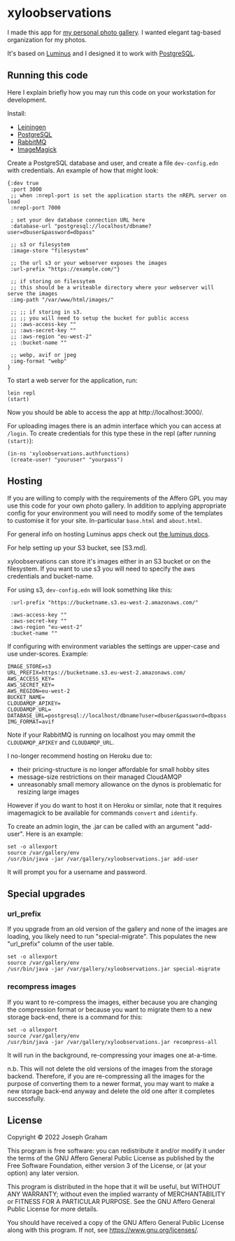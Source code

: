 # xyloobservations

I made this app for [my personal photo gallery](https://gallery.xylon.me.uk/). I wanted elegant tag-based organization for my photos.

It's based on [Luminus](https://luminusweb.com/) and I designed it to work with [PostgreSQL](https://www.postgresql.org/).

## Running this code

Here I explain briefly how you may run this code on your workstation for development.

Install:
- [Leiningen](https://codeberg.org/leiningen/leiningen)
- [PostgreSQL](https://medium.com/coding-blocks/creating-user-database-and-adding-access-on-postgresql-8bfcd2f4a91e)
- [RabbitMQ](https://www.rabbitmq.com/download.html)
- [ImageMagick](https://imagemagick.org/script/download.php)

Create a PostgreSQL database and user, and create a file `dev-config.edn` with credentials. An example of how that might look:
```
{:dev true
 :port 3000
 ;; when :nrepl-port is set the application starts the nREPL server on load
 :nrepl-port 7000
 
 ; set your dev database connection URL here
 :database-url "postgresql://localhost/dbname?user=dbuser&password=dbpass"

 ;; s3 or filesystem
 :image-store "filesystem"

 ;; the url s3 or your webserver exposes the images
 :url-prefix "https://example.com/"}

 ;; if storing on filessytem
 ;; this should be a writeable directory where your webserver will serve the images
 :img-path "/var/www/html/images/"

 ;; ;; if storing in s3.
 ;; ;; you will need to setup the bucket for public access
 ;; :aws-access-key ""
 ;; :aws-secret-key ""
 ;; :aws-region "eu-west-2"
 ;; :bucket-name ""

 ;; webp, avif or jpeg
 :img-format "webp"
}
```

To start a web server for the application, run:
```
lein repl
(start)
```

Now you should be able to access the app at http://localhost:3000/.

For uploading images there is an admin interface which you can access at `/login`. To create credentials for this type these in the repl (after running `(start)`):
```
(in-ns 'xyloobservations.authfunctions)
 (create-user! "youruser" "yourpass")
```

## Hosting

If you are willing to comply with the requirements of the Affero GPL you may use this code for your own photo gallery. In addition to applying appropriate config for your environment you will need to modify some of the templates to customise it for your site. In-particular `base.html` and `about.html`.

For general info on hosting Luminus apps check out [the luminus docs](https://luminusweb.com/docs/deployment.html).

For help setting up your S3 bucket, see [S3.md].

xyloobservations can store it's images either in an S3 bucket or on the filesystem. If you want to use s3 you will need to specify the aws credentials and bucket-name.

For using s3, `dev-config.edn` will look something like this:
```
 :url-prefix "https://bucketname.s3.eu-west-2.amazonaws.com/"

 :aws-access-key ""
 :aws-secret-key ""
 :aws-region "eu-west-2"
 :bucket-name ""
```

If configuring with environment variables the settings are upper-case and use under-scores. Example:
```
IMAGE_STORE=s3
URL_PREFIX=https://bucketname.s3.eu-west-2.amazonaws.com/
AWS_ACCESS_KEY=
AWS_SECRET_KEY=
AWS_REGION=eu-west-2
BUCKET_NAME=
CLOUDAMQP_APIKEY=
CLOUDAMQP_URL=
DATABASE_URL=postgresql://localhost/dbname?user=dbuser&password=dbpass
IMG_FORMAT=avif
```

Note if your RabbitMQ is running on localhost you may ommit the `CLOUDAMQP_APIKEY` and `CLOUDAMQP_URL`.

I no-longer recommend hosting on Heroku due to:
- their pricing-structure is no longer affordable for small hobby sites
- message-size restrictions on their managed CloudAMQP
- unreasonably small memory allowance on the dynos is problematic for resizing large images

However if you do want to host it on Heroku or similar, note that it requires imagemagick to be available for commands `convert` and `identify`.

To create an admin login, the .jar can be called with an argument "add-user". Here is an example:
```
set -o allexport
source /var/gallery/env
/usr/bin/java -jar /var/gallery/xyloobservations.jar add-user
```

It will prompt you for a username and password.

## Special upgrades

### url_prefix

If you upgrade from an old version of the gallery and none of the images are loading,
you likely need to run "special-migrate". This populates the new "url_prefix" column
of the user table.
```
set -o allexport
source /var/gallery/env
/usr/bin/java -jar /var/gallery/xyloobservations.jar special-migrate
```

### recompress images

If you want to re-compress the images, either because you are changing the compression
format or because you want to migrate them to a new storage back-end, there is a
command for this:
```
set -o allexport
source /var/gallery/env
/usr/bin/java -jar /var/gallery/xyloobservations.jar recompress-all
```

It will run in the background, re-compressing your images one at-a-time.

n.b. This will not delete the old versions of the images from the storage backend.
Therefore, if you are re-compressing all the images for the purpose of converting
them to a newer format, you may want to make a new storage back-end anyway and
delete the old one after it completes successfully.

## License

Copyright © 2022 Joseph Graham

This program is free software: you can redistribute it and/or modify it under the terms of the GNU Affero General Public License as published by the Free Software Foundation, either version 3 of the License, or (at your option) any later version.

This program is distributed in the hope that it will be useful, but WITHOUT ANY WARRANTY; without even the implied warranty of MERCHANTABILITY or FITNESS FOR A PARTICULAR PURPOSE. See the GNU Affero General Public License for more details.

You should have received a copy of the GNU Affero General Public License along with this program. If not, see <https://www.gnu.org/licenses/>.
